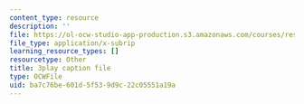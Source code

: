 ```yaml
---
content_type: resource
description: ''
file: https://ol-ocw-studio-app-production.s3.amazonaws.com/courses/res-ll-005-mathematics-of-big-data-and-machine-learning-january-iap-2020/ba7c76be601d5f539d9c22c05551a19a_moJ7TQb5Fuk.vtt
file_type: application/x-subrip
learning_resource_types: []
resourcetype: Other
title: 3play caption file
type: OCWFile
uid: ba7c76be-601d-5f53-9d9c-22c05551a19a
---
```

